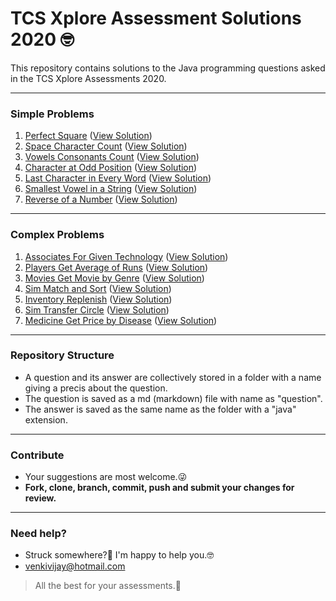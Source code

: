 # TCS Xplore Assessment Solutions 2020 🤓
This repository contains solutions to the Java programming questions asked in the TCS Xplore Assessments 2020.

***********

### Simple Problems
1. [Perfect Square](https://github.com/venkivijay/Java-Solutions-TCS-Xplore-Protracted-Assessment/blob/master/Perfect_Square/Question.md) ([View Solution](https://github.com/venkivijay/Java-Solutions-TCS-Xplore-Protracted-Assessment/blob/master/Perfect_Square/Solution.java))
2. [Space Character Count](https://github.com/venkivijay/Java-Solutions-TCS-Xplore-Protracted-Assessment/blob/master/Space_Character_Count/Question.md) ([View Solution](https://github.com/venkivijay/Java-Solutions-TCS-Xplore-Protracted-Assessment/blob/master/Space_Character_Count/Solution.java))
3. [Vowels Consonants Count](https://github.com/venkivijay/Java-Solutions-TCS-Xplore-Protracted-Assessment/blob/master/Vowels_Consonants_Count/Question.md) ([View Solution](https://github.com/venkivijay/Java-Solutions-TCS-Xplore-Protracted-Assessment/blob/master/Vowels_Consonants_Count/Solution.java))
4. [Character at Odd Position](https://github.com/venkivijay/Java-Solutions-TCS-Xplore-Protracted-Assessment/blob/master/Character_At_Odd_Position/Question.md) ([View Solution](https://github.com/venkivijay/Java-Solutions-TCS-Xplore-Protracted-Assessment/blob/master/Character_At_Odd_Position/Solution.java))
5. [Last Character in Every Word](https://github.com/venkivijay/Java-Solutions-TCS-Xplore-Protracted-Assessment/blob/master/Last_Character_In_Every_Word/Question.md) ([View Solution](https://github.com/venkivijay/Java-Solutions-TCS-Xplore-Protracted-Assessment/blob/master/Last_Character_In_Every_Word/Solution.java))
6. [Smallest Vowel in a String](https://github.com/venkivijay/Java-Solutions-TCS-Xplore-Protracted-Assessment/blob/master/Smallest_Vowel_in_a_String/Question.md) ([View Solution](https://github.com/venkivijay/Java-Solutions-TCS-Xplore-Protracted-Assessment/blob/master/Smallest_Vowel_in_a_String/Solution.java))
7. [Reverse of a Number](https://github.com/venkivijay/Java-Solutions-TCS-Xplore-Proctored-Assessment/blob/master/Reverse_Number/Question.md) ([View Solution](https://github.com/venkivijay/Java-Solutions-TCS-Xplore-Proctored-Assessment/blob/master/Reverse_Number/Solution.java))

***

### Complex Problems
1. [Associates For Given Technology](https://github.com/venkivijay/Java-Solutions-TCS-Xplore-Protracted-Assessment/blob/master/Associate_For_Given_Technology/Question.md) ([View Solution](https://github.com/venkivijay/Java-Solutions-TCS-Xplore-Protracted-Assessment/blob/master/Associate_For_Given_Technology/Solution.java))
2. [Players Get Average of Runs](https://github.com/venkivijay/Java-Solutions-TCS-Xplore-Protracted-Assessment/blob/master/Player_Get_Average_of_Runs/Question.md) ([View Solution](https://github.com/venkivijay/Java-Solutions-TCS-Xplore-Protracted-Assessment/blob/master/Player_Get_Average_of_Runs/Solution.java))
3. [Movies Get Movie by Genre](https://github.com/venkivijay/Java-Solutions-TCS-Xplore-Protracted-Assessment/blob/master/Movie_Get_Movie_By_Genre/Question.md) ([View Solution](https://github.com/venkivijay/Java-Solutions-TCS-Xplore-Protracted-Assessment/blob/master/Movie_Get_Movie_By_Genre/Solution.java))
4. [Sim Match and Sort](https://github.com/venkivijay/Java-Solutions-TCS-Xplore-Protracted-Assessment/blob/master/Sim_Match_And_Sort/Question.md) ([View Solution](https://github.com/venkivijay/Java-Solutions-TCS-Xplore-Protracted-Assessment/blob/master/Sim_Match_And_Sort/Solution.java))
5. [Inventory Replenish](https://github.com/venkivijay/Java-Solutions-TCS-Xplore-Protracted-Assessment/blob/master/Inventory_Replenish/Question.md) ([View Solution](https://github.com/venkivijay/Java-Solutions-TCS-Xplore-Protracted-Assessment/blob/master/Inventory_Replenish/Solution.java))
6. [Sim Transfer Circle](https://github.com/venkivijay/Java-Solutions-TCS-Xplore-Protracted-Assessment/blob/master/Sim_Transfer_Circle/Question.md) ([View Solution](https://github.com/venkivijay/Java-Solutions-TCS-Xplore-Protracted-Assessment/blob/master/Sim_Transfer_Circle/Solution.java))
7. [Medicine Get Price by Disease](https://github.com/venkivijay/Java-Solutions-TCS-Xplore-Proctored-Assessment/blob/master/Medicine_Get_Price_by_Disease/Question.md) ([View Solution](https://github.com/venkivijay/Java-Solutions-TCS-Xplore-Proctored-Assessment/blob/master/Medicine_Get_Price_by_Disease/Solution.java))

***********
### Repository Structure
  - A question and its answer are collectively stored in a folder with a name giving a precis about the question.
  - The question is saved as a md (markdown) file with name as "question".
  - The answer is saved as the same name as the folder with a "java" extension.

***********

### Contribute
  - Your suggestions are most welcome.😜
  - **Fork, clone, branch, commit, push and submit your changes for review.**

***********

### Need help?
  - Struck somewhere?🤔 I'm happy to help you.🤓
  - <venkivijay@hotmail.com>
> All the best for your assessments.💯
